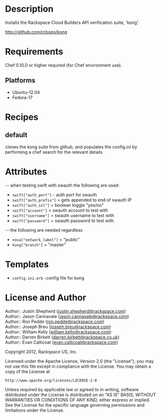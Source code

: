Description
===========

Installs the Rackspace Cloud Builders API verification suite, 'kong'.

http://github.com/rcbops/kong

Requirements
============

Chef 0.10.0 or higher required (for Chef environment use).

Platforms
--------

* Ubuntu-12.04
* Fedora-17


Recipes
=======

default
----
clones the kong suite from github, and populates the config.ini by performing a chef search for the relevant details


Attributes
==========

-- when testing swift with swauth the following are used:  

* `swift["auth_port"]` - auth port for swauth  
* `swift["auth_prefix"]` = gets appended to end of swauth IP  
* `swift["auth_ssl"]` = boolean toggle "yes/no"  
* `swift["account"]` = swauth account to test with  
* `swift["username"]` = swauth username to test with  
* `swift["password"]` = swauth password to test with  

-- the following are needed regardless

* `nova["network_label"]` = "public"  
* `kong["branch"]` = "master"


Templates
=====
* `config.ini.erb` -config file for kong


License and Author
==================

Author:: Justin Shepherd (<justin.shepherd@rackspace.com>)  
Author:: Jason Cannavale (<jason.cannavale@rackspace.com>)  
Author:: Ron Pedde (<ron.pedde@rackspace.com>)  
Author:: Joseph Breu (<joseph.breu@rackspace.com>)  
Author:: William Kelly (<william.kelly@rackspace.com>)  
Author:: Darren Birkett (<darren.birkett@rackspace.co.uk>)  
Author:: Evan Callicoat (<evan.callicoat@rackspace.com>)  

Copyright 2012, Rackspace US, Inc.  

Licensed under the Apache License, Version 2.0 (the "License");
you may not use this file except in compliance with the License.
You may obtain a copy of the License at

    http://www.apache.org/licenses/LICENSE-2.0

Unless required by applicable law or agreed to in writing, software
distributed under the License is distributed on an "AS IS" BASIS,
WITHOUT WARRANTIES OR CONDITIONS OF ANY KIND, either express or implied.
See the License for the specific language governing permissions and
limitations under the License.
